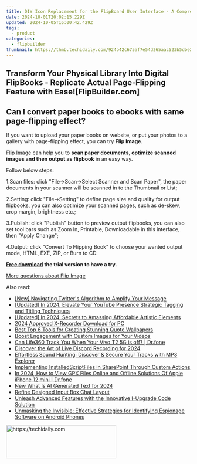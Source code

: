 ```yaml
---
title: DIY Icon Replacement for the FlipBoard User Interface - A Comprehensive Tutorial
date: 2024-10-01T20:02:15.229Z
updated: 2024-10-05T16:00:42.429Z
tags:
  - product
categories:
  - flipbuilder
thumbnail: https://thmb.techidaily.com/924b42c675af7e54d265aac523b5dbe2839bad9cc4e31e018921bfcd577d0db7.jpg
---
```


## Transform Your Physical Library Into Digital FlipBooks - Replicate Actual Page-Flipping Feature with Ease![FlipBuilder.com]

## Can I convert paper books to ebooks with same page-flipping effect?

If you want to upload your paper books on website, or put your photos to a gallery with page-flipping effect, you can try **Flip Image**. 

[Flip Image](https://tools.techidaily.com/flipbuilder/products/) can help you to **scan paper documents, optimize scanned images and then output as flipbook** in an easy way.

Follow below steps:

1.Scan files: click "File->Scan->Select Scanner and Scan Paper", the paper documents in your scanner will be scanned in to the Thumbnail or List;

2.Setting: click "File->Setting" to define page size and quality for output flipbooks, you can also optimize your scanned pages, such as de-skew, crop margin, brightness etc.;

3.Publish: click "Publish" button to preview output flipbooks, you can also set tool bars such as Zoom In, Printable, Downloadable in this interface, then "Apply Change";

4.Output: click "Convert To Flipping Book" to choose your wanted output mode, HTML, EXE, ZIP, or Burn to CD.

**[Free download](https://tools.techidaily.com/flipbuilder/products/) the trial version to have a try.** 

[More questions about Flip Image](https://tools.techidaily.com/flipbuilder/products/)

<ins class="adsbygoogle"
     style="display:block"
     data-ad-format="autorelaxed"
     data-ad-client="ca-pub-7571918770474297"
     data-ad-slot="1223367746"></ins>

<ins class="adsbygoogle"
     style="display:block"
     data-ad-client="ca-pub-7571918770474297"
     data-ad-slot="8358498916"
     data-ad-format="auto"
     data-full-width-responsive="true"></ins>

<span class="atpl-alsoreadstyle">Also read:</span>
<div><ul>
<li><a href="https://twitter-videos.techidaily.com/new-navigating-twitters-algorithm-to-amplify-your-message/"><u>[New] Navigating Twitter's Algorithm to Amplify Your Message</u></a></li>
<li><a href="https://facebook-video-footage.techidaily.com/updated-in-2024-elevate-your-youtube-presence-strategic-tagging-and-titling-techniques/"><u>[Updated] In 2024, Elevate Your YouTube Presence Strategic Tagging and Titling Techniques</u></a></li>
<li><a href="https://fox-glue.techidaily.com/updated-in-2024-secrets-to-amassing-affordable-artistic-elements/"><u>[Updated] In 2024, Secrets to Amassing Affordable Artistic Elements</u></a></li>
<li><a href="https://screen-recording.techidaily.com/2024-approved-x-recorder-download-for-pc/"><u>2024 Approved X-Recorder Download for PC</u></a></li>
<li><a href="https://fox-tls.techidaily.com/best-top-6-tools-for-creating-stunning-quote-wallpapers/"><u>Best Top 6 Tools for Creating Stunning Quote Wallpapers</u></a></li>
<li><a href="https://youtube-tips.techidaily.com/-engagement-with-custom-images-for-your-videos/"><u>Boost Engagement with Custom Images for Your Videos</u></a></li>
<li><a href="https://fake-location.techidaily.com/can-life360-track-you-when-your-vivo-t2-5g-is-off-drfone-by-drfone-virtual-android/"><u>Can Life360 Track You When Your Vivo T2 5G is off? | Dr.fone</u></a></li>
<li><a href="https://screen-sharing-recording.techidaily.com/discover-the-art-of-live-discord-recording-for-2024/"><u>Discover the Art of Live Discord Recording for 2024</u></a></li>
<li><a href="https://fox-tls.techidaily.com/effortless-sound-hunting-discover-and-secure-your-tracks-with-mp3-explorer/"><u>Effortless Sound Hunting: Discover & Secure Your Tracks with MP3 Explorer</u></a></li>
<li><a href="https://fox-tls.techidaily.com/implementing-installedscriptfiles-in-sharepoint-through-custom-actions/"><u>Implementing InstalledScriptFiles in SharePoint Through Custom Actions</u></a></li>
<li><a href="https://iphone-location.techidaily.com/in-2024-how-to-view-gpx-files-online-and-offline-solutions-of-apple-iphone-12-mini-drfone-by-drfone-virtual-ios/"><u>In 2024, How to View GPX Files Online and Offline Solutions Of Apple iPhone 12 mini | Dr.fone</u></a></li>
<li><a href="https://ai-topics.techidaily.com/new-what-is-ai-generated-text-for-2024/"><u>New What Is AI Generated Text for 2024</u></a></li>
<li><a href="https://fox-tls.techidaily.com/refine-designed-input-box-chat-layout/"><u>Refine Designed Input Box Chat Layout</u></a></li>
<li><a href="https://fox-tls.techidaily.com/unleash-advanced-features-with-the-innovative-i-upgrade-code-solution/"><u>Unleash Advanced Features with the Innovative I-Upgrade Code Solution</u></a></li>
<li><a href="https://fox-tls.techidaily.com/unmasking-the-invisible-effective-strategies-for-identifying-espionage-software-on-android-phones/"><u>Unmasking the Invisible: Effective Strategies for Identifying Espionage Software on Android Phones</u></a></li>
</ul></div>

<!-- affiliate ads begin -->
<a href="https://aligracehair.sjv.io/c/5597632/2036467/19272" target="_top" id="2036467">
  <img src="//a.impactradius-go.com/display-ad/19272-2036467" border="0" alt="https://techidaily.com" width="300" height="90"/>
</a>
<img height="0" width="0" src="https://aligracehair.sjv.io/i/5597632/2036467/19272" style="position:absolute;visibility:hidden;" border="0" />
<!-- affiliate ads end -->

